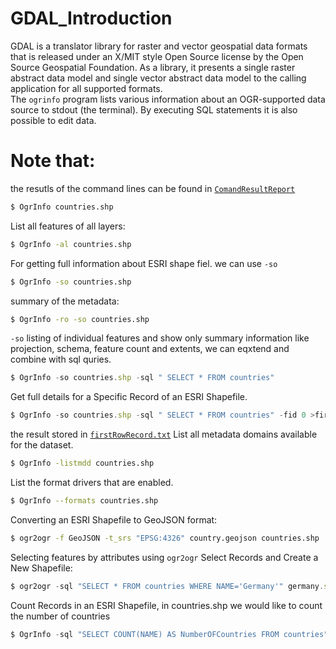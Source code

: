 # GDAL_Introduction
GDAL is a translator library for raster and vector geospatial data formats that is released under an X/MIT style Open Source license by the Open Source Geospatial Foundation. As a library, it presents a single raster abstract data model and single vector abstract data model to the calling application for all supported formats. <br />
The  `ogrinfo` program lists various information about an OGR-supported data source to stdout (the terminal). By executing SQL statements it is also possible to edit data.<br />
# Note that:<br />
the resutls of the command lines can be found in [`ComandResultReport`](https://github.com/Daham-Mustaf/GDAL_For_-geospatial_analysis/tree/main/ComandResultReport)

```bash
$ OgrInfo countries.shp
```
List all features of all layers:
```bash
$ OgrInfo -al countries.shp 
```

For getting full information about ESRI shape fiel. we can use  `-so`
```bash
$ OgrInfo -so countries.shp
```
summary of the metadata:
```bash
$ OgrInfo -ro -so countries.shp
```
`-so` listing of individual features and show only summary information like projection, schema, feature count and extents, we can eqxtend and combine with sql quries.
```js
$ OgrInfo -so countries.shp -sql " SELECT * FROM countries"
```
Get full details for a Specific Record of an ESRI Shapefile.
```js
$ OgrInfo -so countries.shp -sql " SELECT * FROM countries" -fid 0 >firstRowRecord.txt
```
the result stored in [`firstRowRecord.txt`](https://github.com/Daham-Mustaf/GDAL_For_-geospatial_analysis/blob/main/ComandResultReport/firstRowRecord.txt)
List all metadata domains available for the dataset.
```bash
$ OgrInfo -listmdd countries.shp
```
List the format drivers that are enabled.
```bash
$ OgrInfo --formats countries.shp 
```
Converting an ESRI Shapefile to GeoJSON format:
```bash
$ ogr2ogr -f GeoJSON -t_srs "EPSG:4326" country.geojson countries.shp
```
Selecting features by attributes using `ogr2ogr` Select Records and Create a New Shapefile:
```js
$ ogr2ogr -sql "SELECT * FROM countries WHERE NAME='Germany'" germany.shp countries.shp
```
Count Records in an ESRI Shapefile, in countries.shp we would like to count the number of countries
```js
$ OgrInfo -sql "SELECT COUNT(NAME) AS NumberOFCountries FROM countries" countries.shp >NameOFCountries.txt
```





